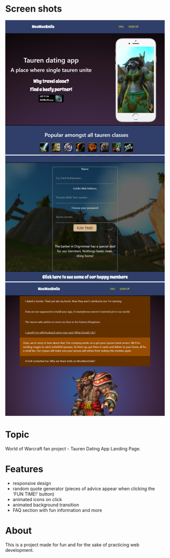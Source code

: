 # Screen shots
![](screenshots/picture1.PNG)
![](screenshots/picture2.PNG)
![](screenshots/picture3.PNG)

# Topic

World of Warcraft fan project - Tauren Dating App Landing Page.

# Features

- responsive design
- random quote generator (pieces of advice appear when clicking the 'FUN TIME!' button)
- animated icons on click
- animated background transition
- FAQ section with fun information and more

# About

This is a project made for fun and for the sake of practicing web development.